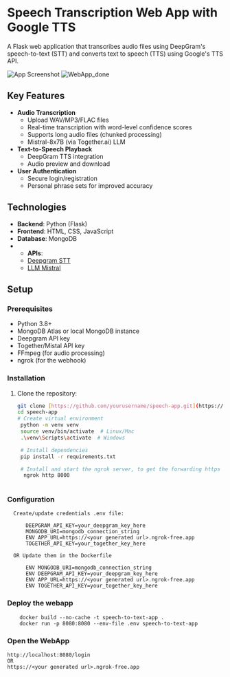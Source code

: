 # Speech Transcription Web App with Google TTS

A Flask web application that transcribes audio files using DeepGram's speech-to-text (STT) and converts text to speech (TTS) using Google's TTS API.

![App Screenshot](https://github.com/user-attachments/assets/8e87797a-0d79-4462-b704-3de1a5180aa4)
![WebApp_done](https://github.com/user-attachments/assets/bde83a6d-44e2-4f10-8950-7e3eb3cf8031)

## Key Features

- **Audio Transcription**
  - Upload WAV/MP3/FLAC files
  - Real-time transcription with word-level confidence scores
  - Supports long audio files (chunked processing)
  - Mistral-8x7B (via Together.ai) LLM
- **Text-to-Speech Playback**
  - DeepGram TTS integration
  - Audio preview and download
- **User Authentication**
  - Secure login/registration
  - Personal phrase sets for improved accuracy

## Technologies

- **Backend**: Python (Flask)
- **Frontend**: HTML, CSS, JavaScript
- **Database**: MongoDB
- - **APIs**:
  - [Deepgram STT](https://developers.deepgram.com/docs/speech-recognition)
  - [LLM Mistral](https://www.together.ai/models/mistral-beb7b)

## Setup

### Prerequisites

- Python 3.8+
- MongoDB Atlas or local MongoDB instance
- Deepgram API key
- Together/Mistal API key
- FFmpeg (for audio processing)
- ngrok (for the webhook)

### Installation

1. Clone the repository:
   ```bash
   git clone [https://github.com/yourusername/speech-app.git](https://github.com/vineshmaroam/WebApp_STT.git)
   cd speech-app
   # Create virtual environment
    python -m venv venv
    source venv/bin/activate  # Linux/Mac
    .\venv\Scripts\activate  # Windows

    # Install dependencies
    pip install -r requirements.txt

    # Install and start the ngrok server, to get the forwarding https URL
     ngrok http 8000 
    
### Configuration
```
  Create/update credentials .env file:

      DEEPGRAM_API_KEY=your_deepgram_key_here
      MONGODB_URI=mongodb_connection_string
      ENV APP_URL=https://<your generated url>.ngrok-free.app
      TOGETHER_API_KEY=your_together_key_here

  OR Update them in the Dockerfile

      ENV MONGODB_URI=mongodb_connection_string
      ENV DEEPGRAM_API_KEY=your_deepgram_key_here
      ENV APP_URL=https://<your generated url>.ngrok-free.app
      ENV TOGETHER_API_KEY=your_together_key_here
```
### Deploy the webapp

```
    docker build --no-cache -t speech-to-text-app .
    docker run -p 8080:8080 --env-file .env speech-to-text-app
```
### Open the WebApp

    http://localhost:8080/login
    OR
    https://<your generated url>.ngrok-free.app
